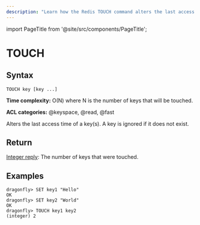```yaml
---
description: "Learn how the Redis TOUCH command alters the last access time of a key."
---
```


import PageTitle from '@site/src/components/PageTitle';

# TOUCH

<PageTitle title="Redis TOUCH Command (Documentation) | Dragonfly" />

## Syntax

    TOUCH key [key ...]

**Time complexity:** O(N) where N is the number of keys that will be touched.

**ACL categories:** @keyspace, @read, @fast

Alters the last access time of a key(s).
A key is ignored if it does not exist.

## Return

[Integer reply](https://redis.io/docs/latest/develop/reference/protocol-spec/#integers): The number of keys that were touched.

## Examples

```shell
dragonfly> SET key1 "Hello"
OK
dragonfly> SET key2 "World"
OK
dragonfly> TOUCH key1 key2
(integer) 2
```
